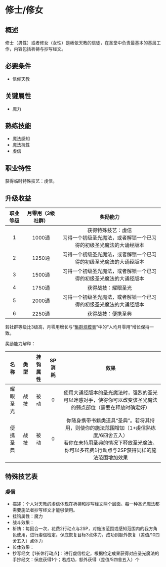 # 修士/修女

## 概述

修士（男性）或者修女（女性）是皈依天教的信徒，在圣堂中负责最基本的基层工作，内容包括祈祷与抄写经文。

## 必要条件

* 信仰天教

## 关键属性

* 魔力

## 熟练技能

* 魔法感知
* 魔法抗性
* 虔信
  
## 职业特性

获得临时特殊技艺：虔信。

## 升级收益

职业等级|月零用（3级社群）|奖励能力
:--:|:--:|:--:
1|1000通|获得特殊技艺：虔信<br>习得一个初级圣光魔法，或者解锁一个已习得的初级圣光魔法的大诵经版本
2|1250通|习得一个初级圣光魔法，或者解锁一个已习得的初级圣光魔法的大诵经版本
3|1500通|习得一个初级圣光魔法，或者解锁一个已习得的初级圣光魔法的大诵经版本
4|1750通|获得战技：耀眼圣光
5|2000通|习得一个初级圣光魔法，或者解锁一个已习得的初级圣光魔法的大诵经版本
6|2250通|获得战技：便携圣典

若社群等级比3级高，月零用增长与“<a href="../../../scaleList" target="_blank">集群规模表</a>”中的“人均月零用”增长保持一致。

奖励能力解释：

名称|类型|挂钩属性|SP消耗|效果
:--:|:--:|:--:|:--:|:--:
耀眼圣光|战技|被动|0|使用大诵经版本的圣光魔法时，强烈的圣光可以迷惑对手，使得你可以改变该圣光魔法的弱点部位（需要在释放时确定好）
便携圣典|战技|被动|0|你随身携带书籍类道具“圣典”。若将其持用，则使你的施法范围增加（1+虔信熟练度/6四舍五入）<br>若你在未持用圣典的情况下释放圣光魔法，你可以多花费1行动点与2SP获得同样的施法范围增加效果

## 特殊技艺表

### 虔信

* 描述：个人对天教的虔信体现在祈祷和抄写经文两个层面。每一种圣光魔法都需要施法者抄写经文才能够使用。
* 挂钩属性：魔力
* 战斗效果：
* 祈祷：每回合一次，花费2行动点与2SP，对施法范围或感知范围内的我方角色使用，进行虔信检定，保底恢复目标3点体力，成功则额外恢复（差值/10四舍五入）点体力
* 长休效果：
* 抄写经文【1长休行动点】：进行虔信检定，根据检定成果获得对应圣光魔法的手抄经文：保底获得1个；若成功，额外获得（差值/5四舍五入）个